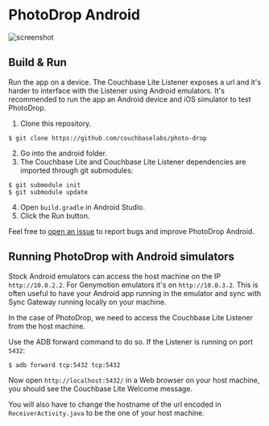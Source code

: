 # PhotoDrop Android

![screenshot](http://cl.ly/image/2O0v3T1f0r3g/Frame.png)

## Build & Run

Run the app on a device. The Couchbase Lite Listener exposes a url and it's harder to interface with the Listener using
Android emulators. It's recommended to run the app an Android device and iOS simulator to test PhotoDrop.

1. Clone this repository.

 ```
 $ git clone https://github.com/couchbaselabs/photo-drop
 ```
2. Go into the android folder.
3. The Couchbase Lite and Couchbase Lite Listener dependencies are imported through git submodules:

 ```
 $ git submodule init
 $ git submodule update
 ```
4. Open `build.gradle` in Android Studio.
5. Click the Run button.

Feel free to [open an issue](https://github.com/couchbaselabs/photo-drop/issues/new) to report bugs and improve PhotoDrop Android.

## Running PhotoDrop with Android simulators

Stock Android emulators can access the host machine on the IP `http://10.0.2.2`. For Genymotion emulators it's on
`http://10.0.3.2`. This is often useful to have your Android app running in the emulator and sync with Sync Gateway
running locally on your machine.

In the case of PhotoDrop, we need to access the Couchbase Lite Listener from the host machine.

Use the ADB forward command to do so. If the Listener is running on port `5432`:

 ```
 $ adb forward tcp:5432 tcp:5432
 ```

Now open `http://localhost:5432/` in a Web browser on your host machine, you should see the Couchbase Lite Welcome 
message.

You will also have to change the hostname of the url encoded in `ReceiverActivity.java` to be the one of your host 
machine.